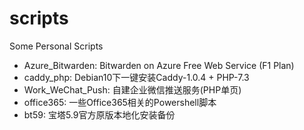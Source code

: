 # scripts
Some Personal Scripts

* Azure_Bitwarden: Bitwarden on Azure Free Web Service (F1 Plan)
* caddy_php: Debian10下一键安装Caddy-1.0.4 + PHP-7.3
* Work_WeChat_Push: 自建企业微信推送服务(PHP单页)
* office365: 一些Office365相关的Powershell脚本
* bt59: 宝塔5.9官方原版本地化安装备份
